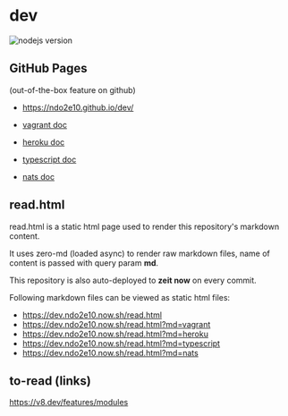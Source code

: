 # dev


![nodejs version](https://img.shields.io/badge/node-%3E%3D%2012-success)

## GitHub Pages

(out-of-the-box feature on github)
* https://ndo2e10.github.io/dev/

* [vagrant doc](vagrant.md)
* [heroku doc](heroku.md)
* [typescript doc](typescript.md)
* [nats doc](nats.md)


## read.html

read.html is a static html page used to render this repository's markdown content.

It uses zero-md (loaded async) to render raw markdown files, name of content is passed with query param **md**.

This repository is also auto-deployed to **zeit now** on every commit.

Following markdown files can be viewed as static html files: 

* https://dev.ndo2e10.now.sh/read.html
* https://dev.ndo2e10.now.sh/read.html?md=vagrant
* https://dev.ndo2e10.now.sh/read.html?md=heroku
* https://dev.ndo2e10.now.sh/read.html?md=typescript
* https://dev.ndo2e10.now.sh/read.html?md=nats

## to-read (links)

https://v8.dev/features/modules
